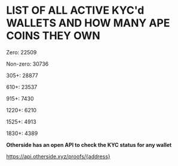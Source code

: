 # LIST OF ALL ACTIVE KYC'd WALLETS AND HOW MANY APE COINS THEY OWN

Zero: 22509

Non-zero: 30736

305+: 28877

610+: 23537

915+: 7430

1220+: 6210

1525+: 4913

1830+: 4389

**Otherside has an open API to check the KYC status for any wallet**

https://api.otherside.xyz/proofs/{address}